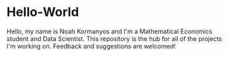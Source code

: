 # Hello-World

Hello, my name is Noah Kormanyos and I'm a Mathematical Economics student and Data Scientist. This repository is the hub for all of the projects I'm working on. Feedback and suggestions are welcomed!

